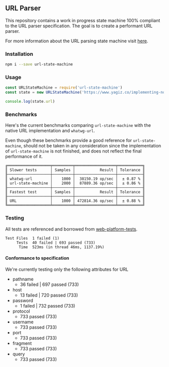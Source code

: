 ## URL Parser

This repository contains a work in progress state machine 100% compliant to the URL parser specification. The goal is to create a performant URL parser.

For more information about the URL parsing state machine visit [here](https://url.spec.whatwg.org/#url-parsing).

### Installation

```bash
npm i --save url-state-machine
```

### Usage

```javascript
const URLStateMachine = require('url-state-machine')
const state = new URLStateMachine('https://www.yagiz.co/implementing-node-js-url-parser-in-webassembly-with-rust/')

console.log(state.url)
```

### Benchmarks

Here's the current benchmarks comparing `url-state-machine` with the native URL implementation and `whatwg-url`. 

Even though these benchmarks provide a good reference for `url-state-machine`, should not be taken in any consideration since the implementation of `url-state-machine` is not finished, and does not reflect the final performance of it.

```
╔═══════════════════╤═════════╤══════════════════╤═══════════╗
║ Slower tests      │ Samples │           Result │ Tolerance ║
╟───────────────────┼─────────┼──────────────────┼───────────╢
║ whatwg-url        │    1000 │  38150.19 op/sec │  ± 0.87 % ║
║ url-state-machine │    2000 │  87889.36 op/sec │  ± 0.86 % ║
╟───────────────────┼─────────┼──────────────────┼───────────╢
║ Fastest test      │ Samples │           Result │ Tolerance ║
╟───────────────────┼─────────┼──────────────────┼───────────╢
║ URL               │    1000 │ 472814.36 op/sec │  ± 0.88 % ║
╚═══════════════════╧═════════╧══════════════════╧═══════════╝
```

### Testing

All tests are referenced and borrowed from [web-platform-tests](https://github.com/web-platform-tests/wpt/blob/master/url/resources/urltestdata.json).

```
Test Files  1 failed (1)
     Tests  40 failed | 693 passed (733)
      Time  523ms (in thread 46ms, 1137.19%)
```

#### Conformance to specification

We're currently testing only the following attributes for URL

- pathname
  - 36 failed | 697 passed (733)
- host
  - 13 failed | 720 passed (733)
- password
  - 1 failed | 732 passed (733)
- protocol
  - 733 passed (733)
- username
  - 733 passed (733)
- port
  - 733 passed (733)
- fragment
  - 733 passed (733)
- query
  - 733 passed (733)
